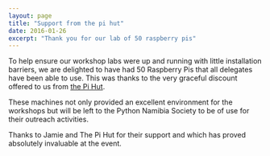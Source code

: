 ```yaml
---
layout: page
title: "Support from the pi hut"
date: 2016-01-26
excerpt: "Thank you for our lab of 50 raspberry pis"
---
```


To help ensure our workshop labs were up and running with little installation
barriers, we are delighted to have had 50 Raspberry Pis that all delegates have
been able to use. This was thanks to the very graceful discount offered to us
from [the Pi Hut](http://thepihut.com/).

These machines not only provided an excellent environment for the workshops but
will be left to the Python Namibia Society to be of use for their outreach
activities.

Thanks to Jamie and The Pi Hut for their support and which has proved absolutely
invaluable at the event.
